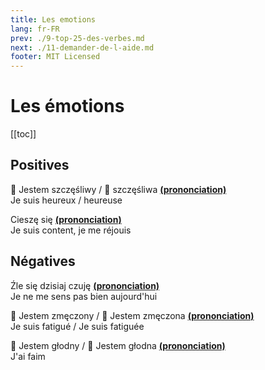 ```yaml
---
title: Les emotions
lang: fr-FR
prev: ./9-top-25-des-verbes.md
next: ./11-demander-de-l-aide.md
footer: MIT Licensed
---
```


# Les émotions

[[toc]]

## Positives

:man: Jestem szczęśliwy / :woman: szczęśliwa **[(prononciation)](https://voca.ro/18uBGbwA9rPZ)**  
Je suis heureux / heureuse

Cieszę się **[(prononciation)](https://voca.ro/1l7Vi3jvgpFu)**  
Je suis content, je me réjouis

## Négatives

Źle się dzisiaj czuję **[(prononciation)](https://voca.ro/17fw1sThbDCI)**  
Je ne me sens pas bien aujourd'hui

:man: Jestem zmęczony / :woman: Jestem zmęczona **[(prononciation)]()**  
Je suis fatigué / Je suis fatiguée

:man: Jestem głodny / :woman: Jestem głodna **[(prononciation)]()**  
J'ai faim